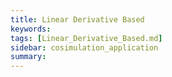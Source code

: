 ```yaml
---
title: Linear Derivative Based
keywords: 
tags: [Linear_Derivative_Based.md]
sidebar: cosimulation_application
summary: 
---
```

